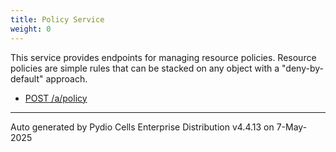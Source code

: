 ```yaml
---
title: Policy Service
weight: 0
---
```








This service provides endpoints for managing resource policies. Resource policies are simple rules that can be stacked on any object with a "deny-by-default" approach.

* [POST /a/policy](../post-a-policy/)

---
Auto generated by Pydio Cells Enterprise Distribution v4.4.13 on 7-May-2025
